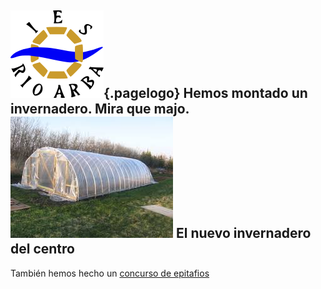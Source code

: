 <!-- TITLE: NOTICIAS -->
<!-- SUBTITLE: Cosas que han sucedido -->
![Logo](/uploads/logo.png "Logo"){.pagelogo}
Hemos montado un invernadero. Mira que majo. 
![Invernadero](/uploads/invernadero.jpeg "Invernadero")
El nuevo invernadero del centro
----------------
También hemos hecho un [concurso de epitafios](concurso-epitafios)

